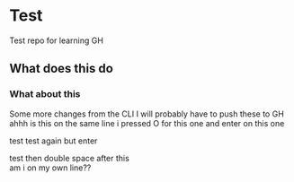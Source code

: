 # Test
Test repo for learning GH

## What does this do

### What about this


Some more changes from the CLI
I will probably have to push these to GH
ahhh
is this on the same line
i pressed O for this one
and enter on this one

test
test again but enter

test then double space after this  
am i on my own line??
